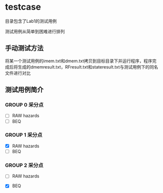 # testcase

目录包含了Lab1的测试用例

测试用例从简单到困难进行排列

## 手动测试方法

将某一个测试用例的imem.txt和dmem.txt拷贝到目标目录下并运行程序，程序完成后将生成的dmemresult.txt，RFresult.txt和stateresult.txt与测试用例下的同名文件进行对比

## 测试用例简介

### GROUP 0 采分点
- [ ] RAW hazards
- [ ] BEQ

### GROUP 1 采分点
- [x] RAW hazards
- [ ] BEQ

### GROUP 2 采分点
- [ ] RAW hazards
- [x] BEQ
  